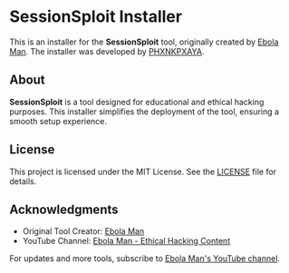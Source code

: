 # SessionSploit Installer

This is an installer for the **SessionSploit** tool, originally created by [Ebola Man](https://www.youtube.com/@ebolaman_). The installer was developed by [PHXNKPXAYA](https://github.com/PHXNKPXAYA).

## About
**SessionSploit** is a tool designed for educational and ethical hacking purposes. This installer simplifies the deployment of the tool, ensuring a smooth setup experience.

## License
This project is licensed under the MIT License. See the [LICENSE](LICENSE) file for details.

## Acknowledgments
- Original Tool Creator: [Ebola Man](https://www.youtube.com/@ebolaman_)
- YouTube Channel: [Ebola Man - Ethical Hacking Content](https://www.youtube.com/@ebolaman_)

For updates and more tools, subscribe to [Ebola Man's YouTube channel](https://www.youtube.com/@ebolaman_).
